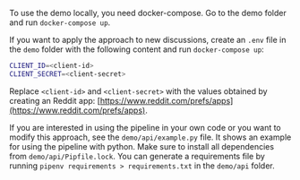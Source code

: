 To use the demo locally, you need docker-compose.
Go to the demo folder and run `docker-compose up`.

If you want to apply the approach to new discussions, create an `.env` file in the `demo` folder with the following content and run `docker-compose up`:

```bash
CLIENT_ID=<client-id>
CLIENT_SECRET=<client-secret>
```

Replace `<client-id>` and `<client-secret>` with the values obtained by creating an Reddit app: [https://www.reddit.com/prefs/apps](https://www.reddit.com/prefs/apps).

If you are interested in using the pipeline in your own code or you want to modify this approach, see the `demo/api/example.py` file.
It shows an example for using the pipeline with python.
Make sure to install all dependencies from `demo/api/Pipfile.lock`.
You can generate a requirements file by running `pipenv requirements > requirements.txt` in the `demo/api` folder.
